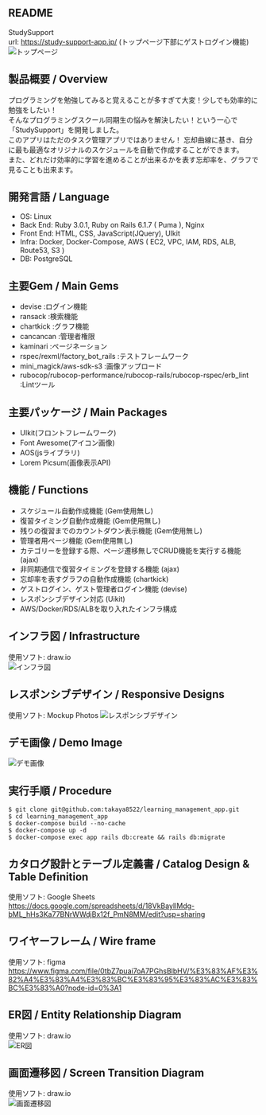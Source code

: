 ## README
StudySupport  
url: https://study-support-app.jp/
(トップページ下部にゲストログイン機能)
![トップページ](app/assets/images/top_page.png "top_page.png")

## 製品概要 / Overview
プログラミングを勉強してみると覚えることが多すぎて大変！少しでも効率的に勉強をしたい！  
そんなプログラミングスクール同期生の悩みを解決したい！という一心で「StudySupport」を開発しました。  
このアプリはただのタスク管理アプリではありません！
忘却曲線に基き、自分に最も最適なオリジナルのスケジュールを自動で作成することができます。  
また、どれだけ効率的に学習を進めることが出来るかを表す忘却率を、グラフで見ることも出来ます。  

## 開発言語 / Language
- OS: Linux
- Back End: Ruby 3.0.1, Ruby on Rails 6.1.7 ( Puma ), Nginx
- Front End: HTML, CSS, JavaScript(JQuery), UIkit
- Infra: Docker, Docker-Compose, AWS ( EC2, VPC, IAM, RDS, ALB, Route53, S3 )
- DB: PostgreSQL

## 主要Gem / Main Gems
- devise :ログイン機能
- ransack :検索機能
- chartkick :グラフ機能
- cancancan :管理者権限
- kaminari :ページネーション 
- rspec/rexml/factory_bot_rails :テストフレームワーク
- mini_magick/aws-sdk-s3 :画像アップロード
- rubocop/rubocop-performance/rubocop-rails/rubocop-rspec/erb_lint :Lintツール

## 主要パッケージ / Main Packages
- UIkit(フロントフレームワーク)
- Font Awesome(アイコン画像)
- AOS(jsライブラリ)
- Lorem Picsum(画像表示API)

## 機能 / Functions
- スケジュール自動作成機能 (Gem使用無し)
- 復習タイミング自動作成機能 (Gem使用無し)
- 残りの復習までのカウントダウン表示機能 (Gem使用無し)
- 管理者用ページ機能 (Gem使用無し)
- カテゴリーを登録する際、ページ遷移無しでCRUD機能を実行する機能 (ajax)
- 非同期通信で復習タイミングを登録する機能 (ajax)
- 忘却率を表すグラフの自動作成機能 (chartkick)
- ゲストログイン、ゲスト管理者ログイン機能 (devise)
- レスポンシブデザイン対応 (Uikit)
- AWS/Docker/RDS/ALBを取り入れたインフラ構成

## インフラ図 / Infrastructure
使用ソフト: draw.io  
![インフラ図](app/assets/images/infrastructure.png "infrastructure")

## レスポンシブデザイン / Responsive Designs
使用ソフト: Mockup Photos
![レスポンシブデザイン](app/assets/images/responsive_designs.png "responsive_designs")

## デモ画像 / Demo Image
![デモ画像](app/assets/images/main_page.png "main_page")

## 実行手順 / Procedure
```
$ git clone git@github.com:takaya8522/learning_management_app.git
$ cd learning_management_app
$ docker-compose build --no-cache
$ docker-compose up -d
$ docker-compose exec app rails db:create && rails db:migrate
```

## カタログ設計とテーブル定義書 / Catalog Design & Table Definition
使用ソフト: Google Sheets  
https://docs.google.com/spreadsheets/d/18VkBayIlMdg-bML_hHs3Ka77BNrWWdjBx12f_PmN8MM/edit?usp=sharing

## ワイヤーフレーム / Wire frame
使用ソフト: figma  
https://www.figma.com/file/0tbZ7puai7oA7PGhsBlbHV/%E3%83%AF%E3%82%A4%E3%83%A4%E3%83%BC%E3%83%95%E3%83%AC%E3%83%BC%E3%83%A0?node-id=0%3A1

## ER図 / Entity Relationship Diagram
使用ソフト: draw.io  
![ER図](app/assets/images/ER_diagram.png "ER_diagram")

## 画面遷移図 / Screen Transition Diagram
使用ソフト: draw.io  
![画面遷移図](app/assets/images/screen_transition_diagram.png "screen_transition_diagram")

